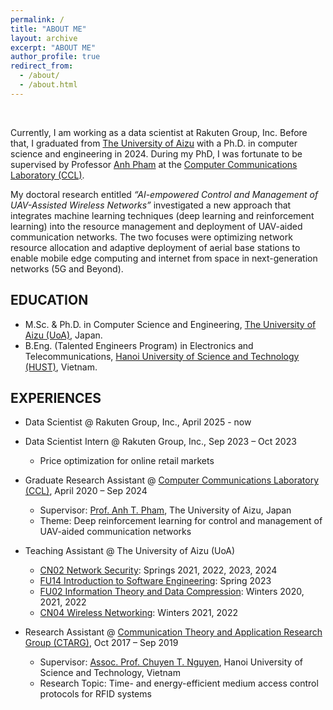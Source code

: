 ```yaml
---
permalink: /
title: "ABOUT ME"
layout: archive
excerpt: "ABOUT ME"
author_profile: true
redirect_from: 
  - /about/
  - /about.html
---
```

<!-- Google tag (gtag.js) -->

<script async src="https://www.googletagmanager.com/gtag/js?id=G-FTB71GTS1Y"></script>

<script>
  window.dataLayer = window.dataLayer || [];
  function gtag(){dataLayer.push(arguments);}
  gtag('js', new Date());

  gtag('config', 'G-FTB71GTS1Y');
</script>

<br>

Currently, I am working as a data scientist at Rakuten Group, Inc.
Before that, I graduated from [The University of Aizu](https://u-aizu.ac.jp/en/) with a Ph.D. in computer science and engineering in 2024.
During my PhD, I was fortunate to be supervised by Professor [Anh Pham](https://u-aizu.ac.jp/~pham/) at the [Computer Communications Laboratory (CCL)](http://web-ext.u-aizu.ac.jp/labs/ce-cc/).

My doctoral research entitled _“AI-empowered Control and Management of UAV-Assisted Wireless Networks”_ investigated a new approach that integrates machine learning techniques (deep learning and reinforcement learning) into the resource management and deployment of UAV-aided communication networks.
The two focuses were optimizing network resource allocation and adaptive deployment of aerial base stations to enable mobile edge computing and internet from space in next-generation networks (5G and Beyond).

<!-- My interests include statistics, data analysis, and data-driven forecasting. I am passionate and curious about finding insights from large-scale data and developing data-driven solutions to business problems.  -->

## EDUCATION

* M.Sc. & Ph.D. in Computer Science and Engineering, [The University of Aizu (UoA)](https://u-aizu.ac.jp/en/), Japan.
* B.Eng. (Talented Engineers Program) in Electronics and Telecommunications,
  [Hanoi University of Science and Technology (HUST)](https://en.hust.edu.vn/web/en/home), Vietnam.

<!--[IBM Data Science Professional Certificate Program](https://www.coursera.org/professional-certificates/ibm-data-science)

[DeepLearning.AI Deep Learning Specialization](https://www.coursera.org/specializations/deep-learning) -->

## EXPERIENCES
* Data Scientist @ Rakuten Group, Inc., April 2025 - now
* Data Scientist Intern @ Rakuten Group, Inc., Sep 2023 – Oct 2023
  * Price optimization for online retail markets

* Graduate Research Assistant @ [Computer Communications Laboratory (CCL)](http://web-ext.u-aizu.ac.jp/labs/ce-cc/), April 2020 – Sep 2024
  * Supervisor: [Prof. Anh T. Pham](https://u-aizu.ac.jp/~pham/), The University of Aizu, Japan
  * Theme: Deep reinforcement learning for control and management of UAV-aided communication networks

* Teaching Assistant @ The University of Aizu (UoA)
  * [CN02 Network Security](http://web-ext.u-aizu.ac.jp/official/curriculum/syllabus/2022_1_E_015.html#14101): Springs 2021, 2022, 2023, 2024
  * [FU14 Introduction to Software Engineering](https://web-ext.u-aizu.ac.jp/official/curriculum/syllabus/2024_1_E_013.html#FU14): Spring 2023
  * [FU02 Information Theory and Data Compression](http://web-ext.u-aizu.ac.jp/official/curriculum/syllabus/2022_1_E_013.html#13415): Winters 2020, 2021, 2022
  * [CN04 Wireless Networking](http://web-ext.u-aizu.ac.jp/official/curriculum/syllabus/2022_1_E_015.html#14103): Winters 2021, 2022

* Research Assistant @ [Communication Theory and Application Research Group (CTARG)](https://sites.google.com/site/ntchuyenkyoto/lab?authuser=0), Oct 2017 – Sep 2019
  * Supervisor: [Assoc. Prof. Chuyen T. Nguyen](https://sites.google.com/site/ntchuyenkyoto/home?authuser=0), Hanoi University of Science and Technology, Vietnam
  * Research Topic: Time- and energy-efficient medium access control protocols for RFID systems

  <!-- aiming to reduce identification time and energy consumption of passive RFID systems under non-ideal channel conditions. -->

<!-- * Research Assistant, [Computer Communications Laboratory (CCL)](http://web-ext.u-aizu.ac.jp/labs/ce-cc/), University of Aizu, Oct. 2019 – now
  * Oct. 2021 - Now: Seeking AI-empowered solutions to optimize network resource allocation and adaptive deployment of aerial base stations to enable edge computing in next-generation cellular networks.
  * Oct. 2019 - Sep. 2021: Designed multiple access protocols to support massive machine-type communications in 5G and beyond networks.  
  * Advisor: Professor [Anh T. Pham](https://u-aizu.ac.jp/~pham/)

* Research Assistant, [Communication Theory and Application Research Group (CTARG)](https://sites.google.com/site/ntchuyenkyoto/lab?authuser=0), Hanoi University of Science and Technology, Oct. 2017 – Sep. 2019
  * Designed energy-efficient multiple access mechanisms for large-scale Radio Frequency Identification (RFID) systems.
  * Advisor: Professor [Chuyen T. Nguyen](https://sites.google.com/site/ntchuyenkyoto/home?authuser=0) -->

<!-- ## CONTACT -->
<!-- Computer Communications Lab (CCL),
The University of Aizu, Japan -->
<!-- linhht.419 [at] gmail [dot] com -->

